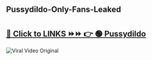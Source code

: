
 ## Pussydildo-Only-Fans-Leaked

# <h2><a href="https://clipsfans.com/Pussydildo&ref=git">🔗 Click to LINKS ⏩⏩ 👉 🟢 Pussydildo </a></h2>

<a href="https://clipsfans.com/Pussydildo&ref=git" rel="nofollow" data-target="animated-image.originalLink"><img src="https://i.ibb.co.com/xMMVF88/686577567.gif" alt="Viral Video Original" style="max-width: 100%; display: inline-block;" data-target="animated-image.originalImage"></a>
